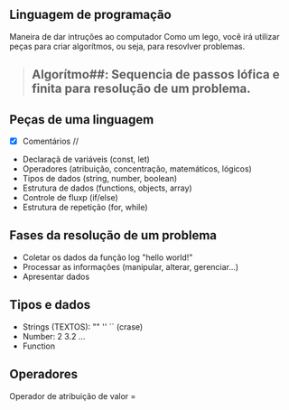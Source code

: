 

## Linguagem de programação

Maneira de dar intruções ao computador
Como um lego, você irá utilizar peças para criar algorítmos, ou seja, para resovlver problemas.

> ## Algorítmo##: Sequencia de passos lófica e finita para resolução de um problema.

## Peças de uma linguagem

- [x] Comentários //
- Declaraçã de variáveis (const, let)
- Operadores (atribuição, concentração, matemáticos, lógicos)
- Tipos de dados (string, number, boolean)
- Estrutura de dados (functions, objects, array)
- Controle de fluxp (if/else)
- Estrutura de repetição (for, while)

## Fases da resolução de um problema

- Coletar os dados da função log "hello world!"
- Processar as informações (manipular, alterar, gerenciar...)
- Apresentar dados

## Tipos e dados

- Strings (TEXTOS): "" '' `` (crase) 
- Number: 2 3.2 ...
- Function

## Operadores

Operador de atribuição de valor = 
